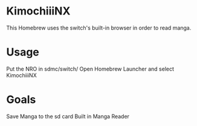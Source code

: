 # KimochiiiNX
This Homebrew uses the switch's built-in browser in order to read manga.


# Usage 

Put the NRO in sdmc/switch/
Open Homebrew Launcher and select KimochiiiNX



# Goals

Save Manga to the sd card 
Built in Manga Reader 
